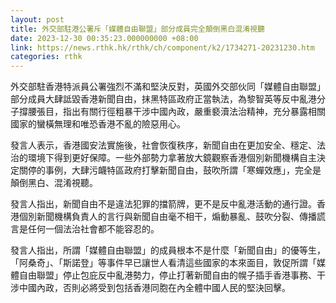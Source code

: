```yaml
---
layout: post
title: 外交部駐港公署斥「媒體自由聯盟」部分成員完全顛倒黑白混淆視聽
date: 2023-12-30 00:35:23.000000000 +08:00
link: https://news.rthk.hk/rthk/ch/component/k2/1734271-20231230.htm
categories: rthk
---
```


外交部駐香港特派員公署強烈不滿和堅決反對，英國外交部伙同「媒體自由聯盟」部分成員大肆詆毀香港新聞自由，抹黑特區政府正當執法，為黎智英等反中亂港分子撐腰張目，指出有關行徑粗暴干涉中國內政，嚴重褻瀆法治精神，充分暴露相關國家的蠻橫無理和唯恐香港不亂的險惡用心。

發言人表示，香港國安法實施後，社會恢復秩序，新聞自由在更加安全、穩定、法治的環境下得到更好保障。一些外部勢力拿著放大鏡觀察香港個別新聞機構自主決定關停的事例，大肆污衊特區政府打擊新聞自由，鼓吹所謂「寒蟬效應」，完全是顛倒黑白、混淆視聽。

發言人指出，新聞自由不是違法犯罪的擋箭牌，更不是反中亂港活動的通行證。香港個別新聞機構負責人的言行與新聞自由毫不相干，煽動暴亂、鼓吹分裂、傳播謊言是任何一個法治社會都不能容忍的。

發言人指出，所謂「媒體自由聯盟」的成員根本不是什麼「新聞自由」的優等生，「阿桑奇」、「斯諾登」等事件早已讓世人看清這些國家的本來面目，敦促所謂「媒體自由聯盟」停止包庇反中亂港勢力，停止打著新聞自由的幌子插手香港事務、干涉中國內政，否則必將受到包括香港同胞在內全體中國人民的堅決回擊。
